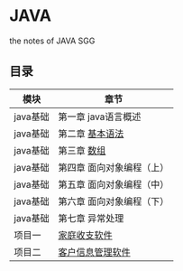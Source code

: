 # JAVA
the notes of JAVA SGG
## 目录

|模块         |章节                       |
|------------ |---------------------------|
|java基础     |第一章 java语言概述         |
|java基础     |第二章 [基本语法](https://github.com/zych1108/JAVA/blob/main/day02.md)             |         
|java基础     |第三章 [数组](https://github.com/zych1108/JAVA/tree/main/%E6%95%B0%E7%BB%84/%E6%95%B0%E7%BB%84)                 |         
|java基础     |第四章 面向对象编程（上）   |
|java基础     |第五章 面向对象编程（中）   |
|java基础     |第六章 面向对象编程（下）   |
|java基础     |第七章 异常处理             |
|项目一       |[家庭收支软件](https://github.com/zych1108/JAVA/tree/main/%E9%A1%B9%E7%9B%AE/%E9%A1%B9%E7%9B%AE1%20%E5%AE%B6%E5%BA%AD%E6%94%B6%E6%94%AF%E8%BD%AF%E4%BB%B6)                |
|项目二       |[客户信息管理软件](https://github.com/zych1108/JAVA/tree/main/%E9%A1%B9%E7%9B%AE/%E9%A1%B9%E7%9B%AE2%20%E5%AE%A2%E6%88%B7%E4%BF%A1%E6%81%AF%E7%AE%A1%E7%90%86%E8%BD%AF%E4%BB%B6)|
